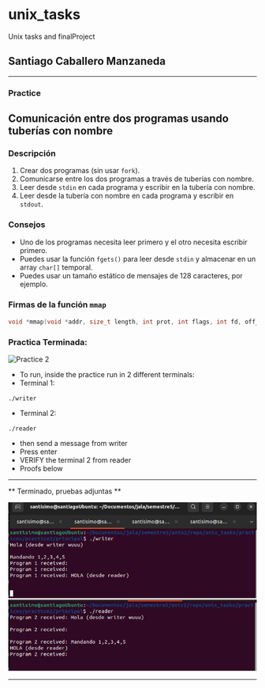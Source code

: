 # unix_tasks
Unix tasks and finalProject

## Santiago Caballero Manzaneda 

---

### Practice 

## Comunicación entre dos programas usando tuberías con nombre

### Descripción

1. Crear dos programas (sin usar `fork`).
2. Comunicarse entre los dos programas a través de tuberías con nombre.
3. Leer desde `stdin` en cada programa y escribir en la tubería con nombre.
4. Leer desde la tubería con nombre en cada programa y escribir en `stdout`.

### Consejos

- Uno de los programas necesita leer primero y el otro necesita escribir primero.
- Puedes usar la función `fgets()` para leer desde `stdin` y almacenar en un array `char[]` temporal.
- Puedes usar un tamaño estático de mensajes de 128 caracteres, por ejemplo.

### Firmas de la función `mmap`

```c
void *mmap(void *addr, size_t length, int prot, int flags, int fd, off_t offset);

```

### Practica Terminada:

![Practice 2](practices/practice2/principal)


- To run, inside the practice run in 2 different terminals:
- Terminal 1:
```
./writer
```

- Terminal 2:
```
./reader
```
- then send a message from writer
- Press enter
- VERIFY the terminal 2 from reader
- Proofs below
---

** Terminado, pruebas adjuntas **

![Prueba Writer](practices/practice2/principal/pruebas/writerP.png)
![Prueba Reader](practices/practice2/principal/pruebas/readerP.png)


---
